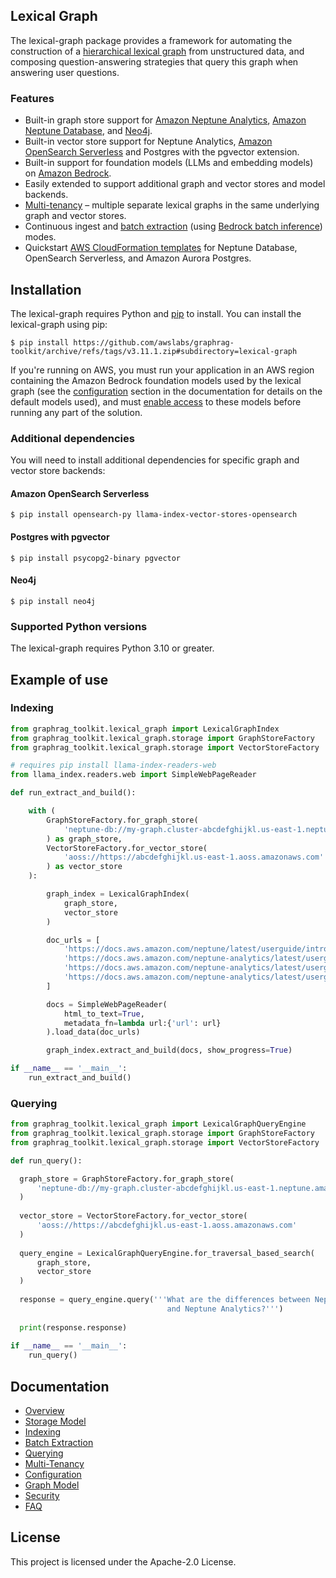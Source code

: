 ## Lexical Graph

The lexical-graph package provides a framework for automating the construction of a [hierarchical lexical graph](../docs/lexical-graph/graph-model.md) from unstructured data, and composing question-answering strategies that query this graph when answering user questions. 

### Features

  - Built-in graph store support for [Amazon Neptune Analytics](https://docs.aws.amazon.com/neptune-analytics/latest/userguide/what-is-neptune-analytics.html), [Amazon Neptune Database](https://docs.aws.amazon.com/neptune/latest/userguide/intro.html), and [Neo4j](https://neo4j.com/docs/).
  - Built-in vector store support for Neptune Analytics, [Amazon OpenSearch Serverless](https://docs.aws.amazon.com/opensearch-service/latest/developerguide/serverless.html) and Postgres with the pgvector extension.
  - Built-in support for foundation models (LLMs and embedding models) on [Amazon Bedrock](https://docs.aws.amazon.com/bedrock/).
  - Easily extended to support additional graph and vector stores and model backends.
  - [Multi-tenancy](../docs/lexical-graph/multi-tenancy.md) – multiple separate lexical graphs in the same underlying graph and vector stores.
  - Continuous ingest and [batch extraction](../docs/lexical-graph/batch-extraction.md) (using [Bedrock batch inference](https://docs.aws.amazon.com/bedrock/latest/userguide/batch-inference.html)) modes.
  - Quickstart [AWS CloudFormation templates](../examples/lexical-graph/cloudformation-templates/) for Neptune Database, OpenSearch Serverless, and Amazon Aurora Postgres.

## Installation

The lexical-graph requires Python and [pip](http://www.pip-installer.org/en/latest/) to install. You can install the lexical-graph using pip:

```
$ pip install https://github.com/awslabs/graphrag-toolkit/archive/refs/tags/v3.11.1.zip#subdirectory=lexical-graph
```

If you're running on AWS, you must run your application in an AWS region containing the Amazon Bedrock foundation models used by the lexical graph (see the [configuration](../docs/lexical-graph/configuration.md#graphragconfig) section in the documentation for details on the default models used), and must [enable access](https://docs.aws.amazon.com/bedrock/latest/userguide/model-access.html) to these models before running any part of the solution.

### Additional dependencies

You will need to install additional dependencies for specific graph and vector store backends:

#### Amazon OpenSearch Serverless

```
$ pip install opensearch-py llama-index-vector-stores-opensearch
```

#### Postgres with pgvector

```
$ pip install psycopg2-binary pgvector
```

#### Neo4j

```
$ pip install neo4j
```

### Supported Python versions

The lexical-graph requires Python 3.10 or greater.

## Example of use

### Indexing

```python
from graphrag_toolkit.lexical_graph import LexicalGraphIndex
from graphrag_toolkit.lexical_graph.storage import GraphStoreFactory
from graphrag_toolkit.lexical_graph.storage import VectorStoreFactory

# requires pip install llama-index-readers-web
from llama_index.readers.web import SimpleWebPageReader

def run_extract_and_build():

    with (
        GraphStoreFactory.for_graph_store(
            'neptune-db://my-graph.cluster-abcdefghijkl.us-east-1.neptune.amazonaws.com'
        ) as graph_store,
        VectorStoreFactory.for_vector_store(
            'aoss://https://abcdefghijkl.us-east-1.aoss.amazonaws.com'
        ) as vector_store
    ):

        graph_index = LexicalGraphIndex(
            graph_store, 
            vector_store
        )

        doc_urls = [
            'https://docs.aws.amazon.com/neptune/latest/userguide/intro.html',
            'https://docs.aws.amazon.com/neptune-analytics/latest/userguide/what-is-neptune-analytics.html',
            'https://docs.aws.amazon.com/neptune-analytics/latest/userguide/neptune-analytics-features.html',
            'https://docs.aws.amazon.com/neptune-analytics/latest/userguide/neptune-analytics-vs-neptune-database.html'
        ]

        docs = SimpleWebPageReader(
            html_to_text=True,
            metadata_fn=lambda url:{'url': url}
        ).load_data(doc_urls)

        graph_index.extract_and_build(docs, show_progress=True)

if __name__ == '__main__':
    run_extract_and_build()
```

### Querying

```python
from graphrag_toolkit.lexical_graph import LexicalGraphQueryEngine
from graphrag_toolkit.lexical_graph.storage import GraphStoreFactory
from graphrag_toolkit.lexical_graph.storage import VectorStoreFactory

def run_query():

  graph_store = GraphStoreFactory.for_graph_store(
      'neptune-db://my-graph.cluster-abcdefghijkl.us-east-1.neptune.amazonaws.com'
  )
  
  vector_store = VectorStoreFactory.for_vector_store(
      'aoss://https://abcdefghijkl.us-east-1.aoss.amazonaws.com'
  )
  
  query_engine = LexicalGraphQueryEngine.for_traversal_based_search(
      graph_store, 
      vector_store
  )
  
  response = query_engine.query('''What are the differences between Neptune Database 
                                   and Neptune Analytics?''')
  
  print(response.response)
  
if __name__ == '__main__':
    run_query()
```

## Documentation

  - [Overview](../docs/lexical-graph/overview.md)
  - [Storage Model](../docs/lexical-graph/storage-model.md) 
  - [Indexing](../docs/lexical-graph/indexing.md) 
  - [Batch Extraction](../docs/lexical-graph/batch-extraction.md) 
  - [Querying](../docs/lexical-graph/querying.md) 
  - [Multi-Tenancy](../docs/lexical-graph/multi-tenancy.md) 
  - [Configuration](../docs/lexical-graph/configuration.md) 
  - [Graph Model](../docs/lexical-graph/graph-model.md)
  - [Security](../docs/lexical-graph/security.md)
  - [FAQ](../docs/lexical-graph/faq.md)


## License

This project is licensed under the Apache-2.0 License.

